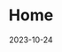 ---
title: 'Home'
date: 2023-10-24
type: landing

design:
  # Default section spacing
  spacing: "6rem"

sections:
  - block: hero
    content:
      title: Công Ty Cơ Khí Long Kim AC
      text: 🏭 Giải pháp cơ khí chuyên nghiệp – Uy tín – Chất lượng 🏭
      primary_action:
        text: Liên Hệ Ngay
        url: /lien-he/
        icon: phone
      secondary_action:
        text: Về Chúng Tôi
        url: /gioi-thieu/
      announcement:
        text: "Chào mừng đến với Long Kim AC – Đối tác tin cậy trong ngành cơ khí."
        link:
          text: "Tìm hiểu thêm"
          url: "/gioi-thieu/"
    design:
      spacing:
        padding: [0, 0, 0, 0]
        margin: [0, 0, 0, 0]
      # For full-screen, add `min-h-screen` below
      css_class: "dark"
      background:
        color: "navy"
        image:
          # Add your image background to `assets/media/`.
          filename: bg-triangles.svg
          filters:
            brightness: 0.5
  - block: stats
    content:
      items:
        - statistic: "200+"
          description: |
            Dự án cơ khí  
            đã hoàn thành
        - statistic: "15+"
          description: |
            Năm kinh nghiệm  
            trong lĩnh vực
        - statistic: "500+"
          description: |
            Khách hàng doanh nghiệp  
            trên toàn quốc
    design:
      # Section background color (CSS class)
      css_class: "bg-gray-100 dark:bg-gray-900"
      # Reduce spacing
      spacing:
        padding: ["1rem", 0, "1rem", 0]
  - block: features
    id: features
    content:
      title: Dịch Vụ & Thế Mạnh
      text: Chuyên gia trong thiết kế, gia công và lắp đặt các sản phẩm cơ khí công nghiệp.
      items:
        - name: Gia Công Cơ Khí Chính Xác
          icon: squares-2x2
          description: Đáp ứng mọi yêu cầu về gia công chi tiết máy, kết cấu thép, inox, nhôm.
        - name: Thiết Kế & Lắp Đặt
          icon: pencil-square
          description: Tư vấn, thiết kế và thi công các hệ thống cơ khí theo yêu cầu.
        - name: Bảo Trì & Sửa Chữa
          icon: wrench
          description: Dịch vụ bảo trì, sửa chữa máy móc, thiết bị công nghiệp tận nơi.
        - name: Đội Ngũ Kỹ Sư Giỏi
          icon: users
          description: Đội ngũ kỹ sư, công nhân lành nghề, giàu kinh nghiệm.
        - name: Cam Kết Chất Lượng
          icon: check-badge
          description: Sản phẩm đạt tiêu chuẩn, bảo hành dài hạn, hỗ trợ tận tâm.
        - name: Giá Cạnh Tranh
          icon: tag
          description: Báo giá minh bạch, tối ưu chi phí cho khách hàng.
  - block: cta-image-paragraph
    id: solutions
    content:
      items:
        - title: Dự Án Tiêu Biểu
          text: Đã thực hiện nhiều dự án lớn cho nhà máy, xí nghiệp, khu công nghiệp.
          feature_icon: check
          features:
            - "Gia công kết cấu thép, băng tải, bồn bể"
            - "Thiết kế, lắp đặt hệ thống cơ khí tự động"
            - "Cải tạo, nâng cấp dây chuyền sản xuất"
          # Upload image to `assets/media/` and reference the filename here
          image: project-showcase.jpg
          button:
            text: Xem Dự Án
            url: /du-an/
        - title: Hỗ Trợ Khách Hàng
          text: Tư vấn miễn phí, hỗ trợ kỹ thuật 24/7 cho mọi khách hàng.
          feature_icon: bolt
          features:
            - "Tư vấn giải pháp tối ưu"
            - "Bảo hành, bảo trì tận nơi"
            - "Phản hồi nhanh chóng, chuyên nghiệp"
          # Upload image to `assets/media/` and reference the filename here
          image: support.jpg
          button:
            text: Liên Hệ Ngay
            url: /lien-he/
    design:
      # Section background color (CSS class)
      css_class: "bg-gray-100 dark:bg-gray-900"
  - block: testimonials
    content:
      title: ""
      text: ""
      items:
        - name: "Lê Minh Nhựt"
          role: "Giám đốc"
          # Upload image to `assets/media/` and reference the filename here
          image: "testimonial-1.jpg"
          text: "Long Kim AC luôn đáp ứng tiến độ và chất lượng, đội ngũ hỗ trợ rất chuyên nghiệp!"
    design:
      spacing:
        # Reduce bottom spacing so the testimonial appears vertically centered between sections
        padding: ["6rem", 0, 0, 0]
  - block: cta-card
    content:
      title: Liên hệ nhận tư vấn & báo giá miễn phí
      text: Đội ngũ Long Kim AC luôn sẵn sàng hỗ trợ mọi nhu cầu cơ khí của bạn!
      button:
        text: Liên Hệ Ngay
        url: /lien-he/
    design:
      card:
        # Card background color (CSS class)
        css_class: "bg-primary-700"
        css_style: ""
---